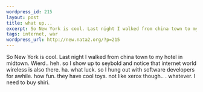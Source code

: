 ```yaml
--- 
wordpress_id: 215
layout: post
title: what up...
excerpt: So New York is cool. Last night I walked from china town to my hotel in midtown. Wierd.. heh. so I show up to seybold and notice that internet world wireless is also there. ha. what luck. so I hung out with software developers for awhile. how fun. they have cool toys. not like xerox though.. . whatever. I need to buy shiri.
tags: internet, war
wordpress_url: http://new.nata2.org/?p=215
---
```

So New York is cool. Last night I walked from china town to my hotel in midtown. Wierd.. heh. so I show up to seybold and notice that internet world wireless is also there. ha. what luck. so I hung out with software developers for awhile. how fun. they have cool toys. not like xerox though.. . whatever. I need to buy shiri.

